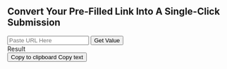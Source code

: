 ## Convert Your Pre-Filled Link Into A Single-Click Submission


<html>
  <head>
    <title>One Click Google Form Submission</title>
    <style>
.tooltip {
  position: relative;
  display: inline-block;
}

.tooltip .tooltiptext {
  visibility: hidden;
  width: 140px;
  background-color: #555;
  color: #fff;
  text-align: center;
  border-radius: 6px;
  padding: 5px;
  position: absolute;
  z-index: 1;
  bottom: 150%;
  left: 50%;
  margin-left: -75px;
  opacity: 0;
  transition: opacity 0.3s;
}

.tooltip .tooltiptext::after {
  content: "";
  position: absolute;
  top: 100%;
  left: 50%;
  margin-left: -5px;
  border-width: 5px;
  border-style: solid;
  border-color: #555 transparent transparent transparent;
}

.tooltip:hover .tooltiptext {
  visibility: visible;
  opacity: 1;
}
</style>
  </head>
  <body>
    <p></p>
    <input type="text" placeholder="Paste URL Here" id="inputId">
    <button type="button" onclick="getInputValue();">Get Value</button>
    <div id="my_field">Result</div>
<div class="tooltip">
<button onclick="myFunction()" onmouseout="outFunc()">
  <span class="tooltiptext" id="myTooltip">Copy to clipboard</span>
  Copy text
  </button>
</div>
    <script>
      function getInputValue() {
        // Selecting the input element and get its value 
        var inputVal = document.getElementById("inputId").value;

        inputVal = inputVal.replace("viewform?", "formResponse?");

        // Displaying the value
        document.getElementById("my_field").innerText = inputVal;
      }
    </script>
    <script>
function myFunction() {
                    var range = document.createRange();
                    range.selectNode(document.getElementById("my_field"));
                    window.getSelection().removeAllRanges(); // clear current selection
                    window.getSelection().addRange(range); // to select text
                    document.execCommand("copy");
                    window.getSelection().removeAllRanges();// to deselect


  
  var tooltip = document.getElementById("myTooltip");
  tooltip.innerHTML = "Copied!";
}

function outFunc() {
  var tooltip = document.getElementById("myTooltip");
  tooltip.innerHTML = "Copy to clipboard";
}
</script>
  </body>
</html>
